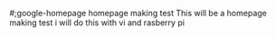 #;google-homepage
homepage making test
This will be a homepage making test i will do this with vi and rasberry pi 

 